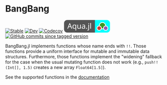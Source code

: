 # BangBang

[![Stable](https://img.shields.io/badge/docs-stable-blue.svg)](https://juliafolds2.github.io/BangBang.jl/stable)
[![Dev](https://img.shields.io/badge/docs-dev-blue.svg)](https://juliafolds2.github.io/BangBang.jl/dev)
[![Codecov](https://codecov.io/gh/JuliaFolds2/BangBang.jl/branch/master/graph/badge.svg)](https://codecov.io/gh/JuliaFolds2/BangBang.jl)
[![Aqua QA](https://raw.githubusercontent.com/JuliaTesting/Aqua.jl/master/badge.svg)](https://github.com/JuliaTesting/Aqua.jl)
[![GitHub commits since tagged version](https://img.shields.io/github/commits-since/JuliaFolds2/BangBang.jl/v0.3.37.svg?style=social&logo=github)](https://github.com/JuliaFolds2/BangBang.jl)

BangBang.jl implements functions whose name ends with `!!`.  Those
functions provide a uniform interface for mutable and immutable data
structures.  Furthermore, those functions implement the "widening"
fallback for the case when the usual mutating function does not work (e.g.,
`push!!(Int[], 1.5)` creates a new array `Float64[1.5]`).

See the supported functions in the
[documentation](https://juliafolds2.github.io/BangBang.jl/dev)
